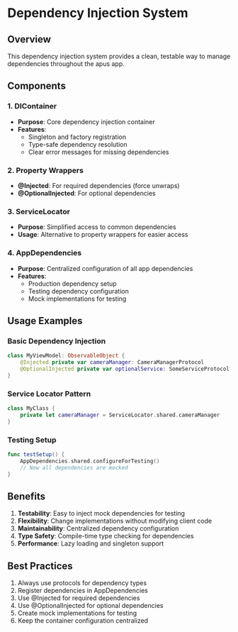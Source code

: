# Dependency Injection System

## Overview
This dependency injection system provides a clean, testable way to manage dependencies throughout the apus app.

## Components

### 1. DIContainer
- **Purpose**: Core dependency injection container
- **Features**: 
  - Singleton and factory registration
  - Type-safe dependency resolution
  - Clear error messages for missing dependencies

### 2. Property Wrappers
- **@Injected**: For required dependencies (force unwraps)
- **@OptionalInjected**: For optional dependencies

### 3. ServiceLocator
- **Purpose**: Simplified access to common dependencies
- **Usage**: Alternative to property wrappers for easier access

### 4. AppDependencies
- **Purpose**: Centralized configuration of all app dependencies
- **Features**: 
  - Production dependency setup
  - Testing dependency configuration
  - Mock implementations for testing

## Usage Examples

### Basic Dependency Injection
```swift
class MyViewModel: ObservableObject {
    @Injected private var cameraManager: CameraManagerProtocol
    @OptionalInjected private var optionalService: SomeServiceProtocol?
}
```

### Service Locator Pattern
```swift
class MyClass {
    private let cameraManager = ServiceLocator.shared.cameraManager
}
```

### Testing Setup
```swift
func testSetup() {
    AppDependencies.shared.configureForTesting()
    // Now all dependencies are mocked
}
```

## Benefits

1. **Testability**: Easy to inject mock dependencies for testing
2. **Flexibility**: Change implementations without modifying client code
3. **Maintainability**: Centralized dependency configuration
4. **Type Safety**: Compile-time type checking for dependencies
5. **Performance**: Lazy loading and singleton support

## Best Practices

1. Always use protocols for dependency types
2. Register dependencies in AppDependencies
3. Use @Injected for required dependencies
4. Use @OptionalInjected for optional dependencies
5. Create mock implementations for testing
6. Keep the container configuration centralized